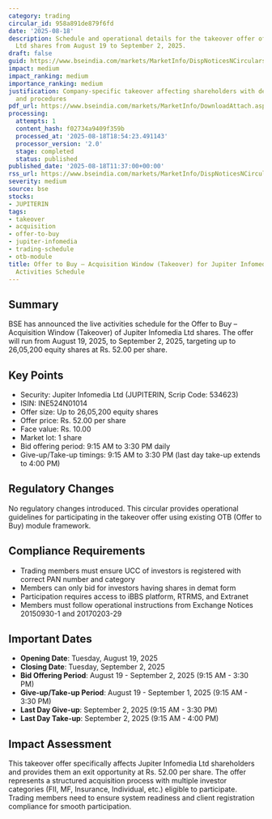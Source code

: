 ```yaml
---
category: trading
circular_id: 958a891de879f6fd
date: '2025-08-18'
description: Schedule and operational details for the takeover offer of Jupiter Infomedia
  Ltd shares from August 19 to September 2, 2025.
draft: false
guid: https://www.bseindia.com/markets/MarketInfo/DispNoticesNCirculars.aspx?Noticeid={5139D693-2206-477F-A479-287174C5821B}&noticeno=20250818-20&dt=08/18/2025&icount=20&totcount=77&flag=0
impact: medium
impact_ranking: medium
importance_ranking: medium
justification: Company-specific takeover affecting shareholders with defined timeline
  and procedures
pdf_url: https://www.bseindia.com/markets/MarketInfo/DownloadAttach.aspx?id=20250818-20&attachedId=
processing:
  attempts: 1
  content_hash: f02734a9409f359b
  processed_at: '2025-08-18T18:54:23.491143'
  processor_version: '2.0'
  stage: completed
  status: published
published_date: '2025-08-18T11:37:00+00:00'
rss_url: https://www.bseindia.com/markets/MarketInfo/DispNoticesNCirculars.aspx?Noticeid={5139D693-2206-477F-A479-287174C5821B}&noticeno=20250818-20&dt=08/18/2025&icount=20&totcount=77&flag=0
severity: medium
source: bse
stocks:
- JUPITERIN
tags:
- takeover
- acquisition
- offer-to-buy
- jupiter-infomedia
- trading-schedule
- otb-module
title: Offer to Buy – Acquisition Window (Takeover) for Jupiter Infomedia Ltd - Live
  Activities Schedule
---
```


## Summary

BSE has announced the live activities schedule for the Offer to Buy – Acquisition Window (Takeover) of Jupiter Infomedia Ltd shares. The offer will run from August 19, 2025, to September 2, 2025, targeting up to 26,05,200 equity shares at Rs. 52.00 per share.

## Key Points

- Security: Jupiter Infomedia Ltd (JUPITERIN, Scrip Code: 534623)
- ISIN: INE524N01014
- Offer size: Up to 26,05,200 equity shares
- Offer price: Rs. 52.00 per share
- Face value: Rs. 10.00
- Market lot: 1 share
- Bid offering period: 9:15 AM to 3:30 PM daily
- Give-up/Take-up timings: 9:15 AM to 3:30 PM (last day take-up extends to 4:00 PM)

## Regulatory Changes

No regulatory changes introduced. This circular provides operational guidelines for participating in the takeover offer using existing OTB (Offer to Buy) module framework.

## Compliance Requirements

- Trading members must ensure UCC of investors is registered with correct PAN number and category
- Members can only bid for investors having shares in demat form
- Participation requires access to iBBS platform, RTRMS, and Extranet
- Members must follow operational instructions from Exchange Notices 20150930-1 and 20170203-29

## Important Dates

- **Opening Date**: Tuesday, August 19, 2025
- **Closing Date**: Tuesday, September 2, 2025
- **Bid Offering Period**: August 19 - September 2, 2025 (9:15 AM - 3:30 PM)
- **Give-up/Take-up Period**: August 19 - September 1, 2025 (9:15 AM - 3:30 PM)
- **Last Day Give-up**: September 2, 2025 (9:15 AM - 3:30 PM)
- **Last Day Take-up**: September 2, 2025 (9:15 AM - 4:00 PM)

## Impact Assessment

This takeover offer specifically affects Jupiter Infomedia Ltd shareholders and provides them an exit opportunity at Rs. 52.00 per share. The offer represents a structured acquisition process with multiple investor categories (FII, MF, Insurance, Individual, etc.) eligible to participate. Trading members need to ensure system readiness and client registration compliance for smooth participation.